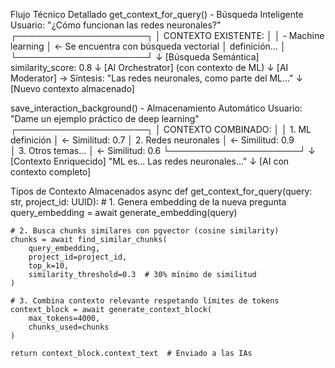 Flujo Técnico Detallado
get_context_for_query() - Búsqueda Inteligente
Usuario: "¿Cómo funcionan las redes neuronales?"
┌─────────────────────┐
│ CONTEXTO EXISTENTE: │
│ - Machine learning  │ ← Se encuentra con búsqueda vectorial
│   definición...     │
└─────────────────────┘
           ↓
  [Búsqueda Semántica] 
  similarity_score: 0.8
           ↓
    [AI Orchestrator] 
    (con contexto de ML)
           ↓
    [AI Moderator] → Síntesis: "Las redes neuronales, como parte del ML..."
           ↓
 [Nuevo contexto almacenado]

 save_interaction_background() - Almacenamiento Automático
 Usuario: "Dame un ejemplo práctico de deep learning"
┌─────────────────────┐
│ CONTEXTO COMBINADO: │
│ 1. ML definición    │ ← Similitud: 0.7
│ 2. Redes neuronales │ ← Similitud: 0.9  
│ 3. Otros temas...   │ ← Similitud: 0.6
└─────────────────────┘
           ↓
  [Contexto Enriquecido] 
  "ML es... Las redes neuronales..."
           ↓
    [AI con contexto completo]

Tipos de Contexto Almacenados
async def get_context_for_query(query: str, project_id: UUID):
    # 1. Genera embedding de la nueva pregunta
    query_embedding = await generate_embedding(query)
    
    # 2. Busca chunks similares con pgvector (cosine similarity)
    chunks = await find_similar_chunks(
        query_embedding,
        project_id=project_id,
        top_k=10,
        similarity_threshold=0.3  # 30% mínimo de similitud
    )
    
    # 3. Combina contexto relevante respetando límites de tokens
    context_block = await generate_context_block(
        max_tokens=4000,
        chunks_used=chunks
    )
    
    return context_block.context_text  # Enviado a las IAs
